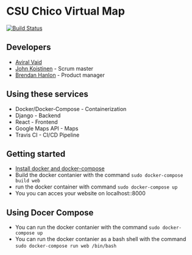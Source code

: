 # CSU Chico Virtual Map

[![Build Status](https://travis-ci.org/ChicoState/CSUMap.svg?branch=master)](https://travis-ci.org/ChicoState/CSUMap)

## Developers

* [Aviral Vaid](https://github.com/avivaid)
* [John Koistinen](https//github.com/johnk-21) - Scrum master
* [Brendan Hanlon](https://github.com/Noxium) - Product manager

## Using these services

* Docker/Docker-Compose - Containerization
* Django - Backend
* React - Frontend
* Google Maps API - Maps
* Travis CI - CI/CD Pipeline
## Getting started 
* [Install docker and docker-compose](https://docs.docker.com/get-docker/)
* Build the docker contanier with the command 
```sudo docker-compose build web ```
* run the docker container with command 
```sudo docker-compose up```
* You you can acces your website on localhost::8000
## Using Docer Compose 
* You can run the docker contanier with the command 
```sudo docker-compose up ```
* You can run the docker contanier as a bash shell with the command 
```sudo docker-compose run web /bin/bash ```

